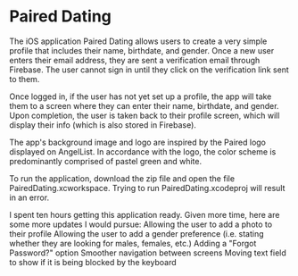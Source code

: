 # Paired Dating

The iOS application Paired Dating allows users to create a very simple profile that includes their name, birthdate, and gender. Once a new user enters their email address, they are sent a verification email through Firebase. The user cannot sign in until they click on the verification link sent to them. 

Once logged in, if the user has not yet set up a profile, the app will take them to a screen where they can enter their name, birthdate, and gender. Upon completion, the user is taken back to their profile screen, which will display their info (which is also stored in Firebase). 

The app's background image and logo are inspired by the Paired logo displayed on AngelList. In accordance with the logo, the color scheme is predominantly comprised of pastel green and white. 

To run the application, download the zip file and open the file PairedDating.xcworkspace. Trying to run PairedDating.xcodeproj will result in an error. 

I spent ten hours getting this application ready. Given more time, here are some more updates I would pursue:
Allowing the user to add a photo to their profile
Allowing the user to add a gender preference (i.e. stating whether they are looking for males, females, etc.)
Adding a "Forgot Password?" option
Smoother navigation between screens
Moving text field to show if it is being blocked by the keyboard

